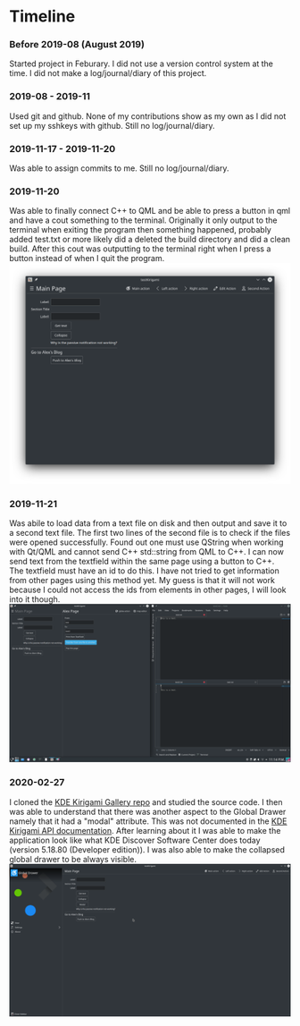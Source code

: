 # Timeline

### Before 2019-08 (August 2019)
Started project in Feburary. I did not use a version control system at the time. I did not make a log/journal/diary of this project.

### 2019-08 - 2019-11
Used git and github. None of my contributions show as my own as I did not set up my sshkeys with github. Still no log/journal/diary.

### 2019-11-17 - 2019-11-20
Was able to assign commits to me. Still no log/journal/diary.

### 2019-11-20
Was able to finally connect C++ to QML and be able to press a button in qml and have a cout something to the terminal.
Originally it only output to the terminal when exiting the program then something happened, probably added test.txt or more likely did a deleted the build directory and did a clean build. After this cout was outputting to the terminal right when I press a button instead of when I quit the program.
![2019-11-20](GALLERY/TIMELINE/2019-11-20.png)

### 2019-11-21
Was abile to load data from a text file on disk and then output and save it to a second text file. The first two lines of the second file is to check if the files were opened successfully. Found out one must use QString when working with Qt/QML and cannot send C++ std::string from QML to C++. I can now send text from the textfield within the same page using a button to C++. The textfield must have an id to do this. I have not tried to get information from other pages using this method yet. My guess is that it will not work because I could not access the ids from elements in other pages, I will look into it though.
![2019-11-21](GALLERY/TIMELINE/2019-11-21.png)

### 2020-02-27
I cloned the [KDE Kirigami Gallery repo](https://github.com/KDE/kirigami-gallery) and studied the source code. I then was able to understand that there was another aspect to the Global Drawer namely that it had a "modal" attribute. This was not documented in the [KDE Kirigami API documentation](https://api.kde.org/frameworks/kirigami/html/index.html). After learning about it I was able to make the application look like what KDE Discover Software Center does today (version 5.18.80 (Developer edition)). I was also able to make the collapsed global drawer to be always visible.
![2020-02-27](GALLERY/TIMELINE/2020-02-27.png)
